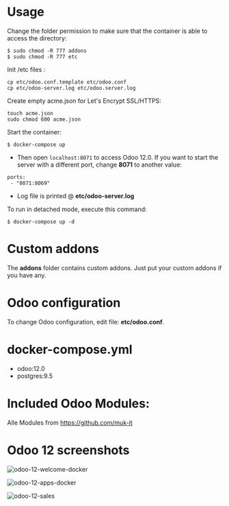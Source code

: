 # Usage

Change the folder permission to make sure that the container is able to access the directory:
```
$ sudo chmod -R 777 addons
$ sudo chmod -R 777 etc
```

Init /etc files :
```
cp etc/odoo.conf.template etc/odoo.conf
cp etc/odoo-server.log etc/odoo.server.log 
```

Create empty acme.json for Let's Encrypt SSL/HTTPS:
```
touch acme.json
sudo chmod 600 acme.json
```

Start the container:
```
$ docker-compose up
```

* Then open `localhost:8071` to access Odoo 12.0. If you want to start the server with a different port, change **8071** to another value:

```
ports:
 - "8071:8069"
```

* Log file is printed @ **etc/odoo-server.log**

To run in detached mode, execute this command:

```
$ docker-compose up -d
```

# Custom addons

The **addons** folder contains custom addons. Just put your custom addons if you have any.

# Odoo configuration

To change Odoo configuration, edit file: **etc/odoo.conf**.

# docker-compose.yml

* odoo:12.0
* postgres:9.5

# Included Odoo Modules:
Alle Modules from https://github.com/muk-it

# Odoo 12 screenshots

![odoo-12-welcome-docker](screenshots/odoo-12-welcome-screenshot.png)

![odoo-12-apps-docker](screenshots/odoo-12-apps-screenshot.png)

![odoo-12-sales](screenshots/odoo-12-sales-screen.png)
